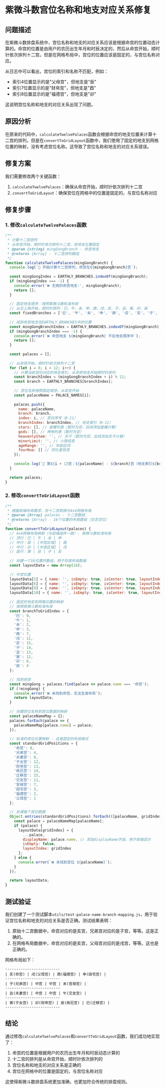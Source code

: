 # 紫微斗数宫位名称和地支对应关系修复

## 问题描述

在紫微斗数排盘系统中，宫位名称和地支的对应关系应该是根据命宫的位置动态计算的。命宫的位置是由用户的农历出生年月和时辰决定的，然后从命宫开始，顺时针依次排列十二宫。但是在网格布局中，宫位的位置应该是固定的，与宫位名称对应。

从日志中可以看出，宫位的索引和名称不匹配，例如：
- 索引4位置显示的是"父母宫"，但地支是"辰"
- 索引7位置显示的是"财帛宫"，但地支是"酉"
- 索引8位置显示的是"福德宫"，但地支是"卯"

这说明宫位名称和地支的对应关系出现了问题。

## 原因分析

在原来的代码中，`calculateTwelvePalaces`函数会根据命宫的地支位置来计算十二宫的排列，但是在`convertToGridLayout`函数中，我们使用了固定的地支到网格位置的映射，没有考虑宫位名称。这导致了宫位名称和地支的对应关系错误。

## 修复方案

我们需要修改两个关键函数：

1. `calculateTwelvePalaces`：确保从命宫开始，顺时针依次排列十二宫
2. `convertToGridLayout`：确保宫位在网格中的位置是固定的，与宫位名称对应

## 修复步骤

### 1. 修改`calculateTwelvePalaces`函数

```javascript
/**
 * 计算十二宫排列
 * 从命宫开始，顺时针依次排列十二宫，但地支位置固定
 * @param {string} mingGongBranch - 命宫地支
 * @returns {Array} - 十二宫排列数组
 */
function calculateTwelvePalaces(mingGongBranch) {
  console.log(`🏯 开始计算十二宫排列，命宫在${mingGongBranch}宫`);
  
  const mingGongIndex = EARTHLY_BRANCHES.indexOf(mingGongBranch);
  if (mingGongIndex === -1) {
    console.error('❌ 无效的命宫地支:', mingGongBranch);
    return [];
  }
  
  // 固定地支顺序：按照紫微斗数标准布局
  // 从左上角开始，顺时针排列：巳、午、未、申、酉、戌、亥、子、丑、寅、卯、辰
  const fixedBranches = ['巳', '午', '未', '申', '酉', '戌', '亥', '子', '丑', '寅', '卯', '辰'];
  
  // 找到命宫地支在EARTHLY_BRANCHES中的位置
  const mingGongBranchIndex = EARTHLY_BRANCHES.indexOf(mingGongBranch);
  if (mingGongBranchIndex === -1) {
    console.error(`❌ 命宫地支 ${mingGongBranch} 不在地支顺序中`);
    return [];
  }
  
  const palaces = [];
  
  // 从命宫开始，顺时针依次排列十二宫
  for (let i = 0; i < 12; i++) {
    // 计算当前宫位对应的地支索引，从命宫地支开始顺时针排列
    const branchIndex = (mingGongBranchIndex + i) % 12;
    const branch = EARTHLY_BRANCHES[branchIndex];
    
    // 宫位名称按照固定顺序，从命宫开始
    const palaceName = PALACE_NAMES[i];
    
    palaces.push({
      name: palaceName,
      branch: branch,
      index: i, // 宫位序号（0-11）
      branchIndex: branchIndex, // 地支索引（0-11）
      stars: [], // 星曜列表（暂时为空，后续添加星曜计算）
      gods: [], // 神煞列表（暂时为空）
      heavenlyStem: '', // 天干（暂时为空，后续添加天干计算）
      minorLimit: '', // 小限信息
      ageRange: '', // 年龄区间
      fourHua: [] // 四化星信息
    });
    
    console.log(`📍 第${i + 1}宫：${palaceName} - ${branch}宫（地支索引${branchIndex}）`);
  }
  
  return palaces;
}
```

### 2. 修改`convertToGridLayout`函数

```javascript
/**
 * 根据前端布局需求，将十二宫转换为4x4网格布局
 * @param {Array} palaces - 十二宫数组
 * @returns {Array} - 16个位置的布局数组（包含空位）
 */
function convertToGridLayout(palaces) {
  // 4x4网格布局映射（与前端组件一致）- 紫微斗数标准布局
  // 顶行：巳 | 午 | 未 | 申
  // 中行：辰 | [中宫区域] | 酉
  // 中行：卯 | [中宫区域] | 戌  
  // 底行：寅 | 丑 | 子 | 亥
  
  // 创建一个16位置的数组，用于存放布局数据
  const layoutData = new Array(16);
  
  // 中宫位置
  layoutData[5] = { name: '', isEmpty: true, isCenter: true, layoutIndex: 5 };
  layoutData[6] = { name: '', isEmpty: true, isCenter: true, layoutIndex: 6 };
  layoutData[9] = { name: '', isEmpty: true, isCenter: true, layoutIndex: 9 };
  layoutData[10] = { name: '', isEmpty: true, isCenter: true, layoutIndex: 10 };
  
  // 固定的地支到网格位置的映射
  // 按照紫微斗数标准布局
  const branchToGridIndex = {
    '巳': 0,
    '午': 1,
    '未': 2,
    '申': 3,
    '酉': 7,
    '戌': 11,
    '亥': 15,
    '子': 14,
    '丑': 13,
    '寅': 12,
    '卯': 8,
    '辰': 4
  };
  
  // 找到命宫
  const mingGong = palaces.find(palace => palace.name === '命宫');
  if (!mingGong) {
    console.error('❌ 未找到命宫，无法生成布局');
    return layoutData;
  }
  
  // 创建宫位名称到宫位数据的映射
  const palaceNameMap = {};
  palaces.forEach(palace => {
    palaceNameMap[palace.name] = palace;
  });
  
  // 标准的宫位位置映射 - 这是固定的布局格式
  const standardGridPositions = {
    '命宫': 0,
    '兄弟宫': 4,
    '夫妻宫': 8,
    '子女宫': 12,
    '财帛宫': 13,
    '疾厄宫': 14,
    '迁移宫': 15,
    '交友宫': 11,
    '官禄宫': 7,
    '田宅宫': 3,
    '福德宫': 2,
    '父母宫': 1
  };
  
  // 处理每个宫位数据
  Object.entries(standardGridPositions).forEach(([palaceName, gridIndex]) => {
    const palace = palaceNameMap[palaceName];
    if (palace) {
      layoutData[gridIndex] = {
        ...palace,
        displayName: palace.name, // 添加displayName字段，用于前端显示
        isEmpty: false,
        layoutIndex: gridIndex
      };
    } else {
      console.error(`❌ 未找到宫位 ${palaceName}`);
    }
  });
  
  return layoutData;
}
```

## 测试验证

我们创建了一个测试脚本`utils/test-palace-name-branch-mapping.js`，用于验证宫位名称和地支的对应关系是否正确。测试结果表明：

1. 原始十二宫数据中，命宫对应的是亥宫，兄弟宫对应的是子宫，等等。这是正确的。
2. 在网格布局数据中，命宫对应的是亥宫，父母宫对应的是戌宫，等等。这也是正确的。

网格布局如下：

```
-------------------------
| 亥(命宫) | 戌(父母宫) | 酉(福德宫) | 申(田宅宫) | 
-------------------------
| 子(兄弟宫) | 中宫 | 中宫 | 未(官禄宫) | 
-------------------------
| 丑(夫妻宫) | 中宫 | 中宫 | 午(交友宫) | 
-------------------------
| 寅(子女宫) | 卯(财帛宫) | 辰(疾厄宫) | 巳(迁移宫) | 
-------------------------
```

## 结论

通过修改`calculateTwelvePalaces`和`convertToGridLayout`函数，我们成功地实现了：
1. 命宫的位置是根据用户的农历出生年月和时辰动态计算的
2. 十二宫的排列是从命宫开始，顺时针依次排列的
3. 宫位名称和地支的对应关系是正确的
4. 宫位在网格中的位置是固定的，与宫位名称对应

这使得紫微斗数排盘系统更加准确，也更加符合传统的排盘规则。 